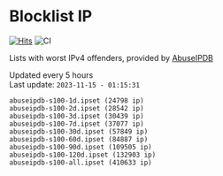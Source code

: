 # Blocklist IP

[![Hits](https://hits.seeyoufarm.com/api/count/incr/badge.svg?url=https%3A%2F%2Fgithub.com%2Fborestad%2Fblocklist-ip%2F&count_bg=%2379C83D&title_bg=%23555555&icon=&icon_color=%23E7E7E7&title=hits&edge_flat=false)](https://hits.seeyoufarm.com)  ![CI](https://img.shields.io/github/workflow/status/borestad/blocklist-ip/CI?style=flat-square)

Lists with worst IPv4 offenders, provided by [AbuseIPDB](https://www.abuseipdb.com/)

<!-- FOOTER-PLACEHOLDER -->
Updated every 5 hours<br>
Last update: `2023-11-15 - 01:15:31`
```
abuseipdb-s100-1d.ipset (24798 ip)
abuseipdb-s100-2d.ipset (28542 ip)
abuseipdb-s100-3d.ipset (30439 ip)
abuseipdb-s100-7d.ipset (37077 ip)
abuseipdb-s100-30d.ipset (57849 ip)
abuseipdb-s100-60d.ipset (84887 ip)
abuseipdb-s100-90d.ipset (109505 ip)
abuseipdb-s100-120d.ipset (132903 ip)
abuseipdb-s100-all.ipset (410633 ip)
```
